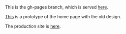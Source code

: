 
This is the gh-pages branch, which is served <a href="http://pbogden.github.io/bootstrap">here</a>.

<a href="http://pbogden.github.io/bootstrap/oldesign.html">This</a> is a prototype of the home page with the old design.

The production site is <a href="http://www.novametricsllc.com">here</a>.
